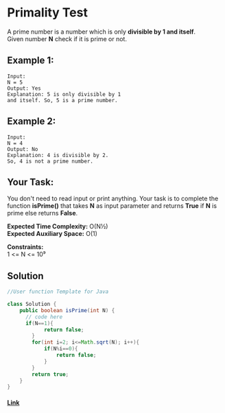 
# Primality Test 

A prime number is a number which is only **divisible by 1 and itself**.  
Given number **N** check if it is prime or not. 

## Example 1:

```
Input:
N = 5
Output: Yes
Explanation: 5 is only divisible by 1 
and itself. So, 5 is a prime number.
```

## Example 2:

```
Input:
N = 4
Output: No
Explanation: 4 is divisible by 2. 
So, 4 is not a prime number.
```

## Your Task:
You don't need to read input or print anything. Your task is to complete the function **isPrime()** that takes **N** as input parameter and returns **True** if **N** is prime else returns **False**. 

**Expected Time Complexity:** O(N½)  
**Expected Auxiliary Space:** O(1)

**Constraints:**  
1 <= N <= 10⁹

## Solution
```java
//User function Template for Java

class Solution {
    public boolean isPrime(int N) {
      // code here
      if(N==1){
            return false;
        }
        for(int i=2; i<=Math.sqrt(N); i++){
            if(N%i==0){
                return false;
            }
        }
        return true;
    }
}

```

#### [Link](https://practice.geeksforgeeks.org/problems/primality-test/1/?track=DSASP-Mathematics&batchId=154)